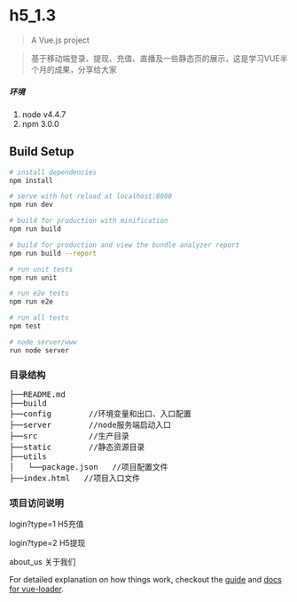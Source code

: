 # h5_1.3

> A Vue.js project

> 基于移动端登录、提现、充值、直播及一些静态页的展示，这是学习VUE半个月的成果，分享给大家
##### 环境
 1. node v4.4.7
 2. npm 3.0.0

## Build Setup

``` bash
# install dependencies
npm install

# serve with hot reload at localhost:8080
npm run dev

# build for production with minification
npm run build

# build for production and view the bundle analyzer report
npm run build --report

# run unit tests
npm run unit

# run e2e tests
npm run e2e

# run all tests
npm test

# node server/www
run node server
```
### 目录结构
<pre>
├──README.md
├──build
├──config        //环境变量和出口、入口配置
├──server        //node服务端启动入口
├──src           //生产目录
├──static        //静态资源目录
├──utils
│   └──package.json   //项目配置文件
├──index.html   //项目入口文件
</pre>
### 项目访问说明
login?type=1  H5充值

login?type=2  H5提现

about_us 关于我们

For detailed explanation on how things work, checkout the [guide](http://vuejs-templates.github.io/webpack/) and [docs for vue-loader](http://vuejs.github.io/vue-loader).
